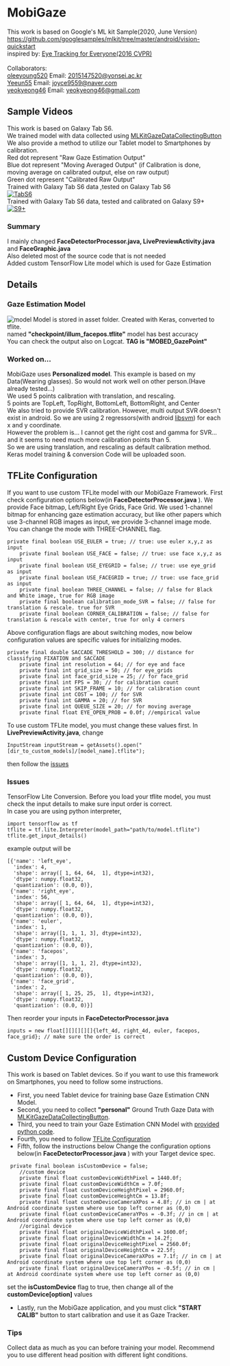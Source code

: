 # MobiGaze
This work is based on Google's ML kit Sample(2020, June Version)<br>
https://github.com/googlesamples/mlkit/tree/master/android/vision-quickstart <br>
inspired by: <a href="https://gazecapture.csail.mit.edu/">Eye Tracking for Everyone(2016 CVPR)</a><br><br>
Collaborators: <br>
<a href="https://github.com/oleeyoung520?tab=repositories">oleeyoung520</a> Email: 2015147520@yonsei.ac.kr <br>
<a href="https://github.com/Yeeun55">Yeeun55</a> Email: joyce9559@naver.com <br>
<a href="https://github.com/yeokyeong46">yeokyeong46</a> Email: yeokyeong46@gmail.com <br>
## Sample Videos
This work is based on Galaxy Tab S6. <br>
We trained model with data collected using  <a href="https://github.com/joonb14/MLKitGazeDataCollectingButton.git"> MLKitGazeDataCollectingButton</a><br>
We also provide a method to utilize our Tablet model to Smartphones by calibration.<br>
Red dot represent "Raw Gaze Estimation Output"<br>
Blue dot represent "Moving Averaged Output" (if Calibration is done, moving average on calibrated output, else on raw output)<br>
Green dot represent "Calibrated Raw Output"<br>
Trained with Galaxy Tab S6 data ,tested on Galaxy Tab S6<br>
[![TabS6](https://img.youtube.com/vi/rhO5kjTn0Ts/0.jpg)](https://www.youtube.com/watch?v=rhO5kjTn0Ts)<br>
Trained with Galaxy Tab S6 data, tested and calibrated on Galaxy S9+<br>
[![S9+](https://img.youtube.com/vi/Q9bBMK_hWq4/0.jpg)](https://www.youtube.com/watch?v=Q9bBMK_hWq4)<br>
### Summary
I mainly changed <b>FaceDetectorProcessor.java, LivePreviewActivity.java</b> and <b>FaceGraphic.java</b> <br>
Also deleted most of the source code that is not needed<br>
Added custom TensorFlow Lite model which is used for Gaze Estimation<br>
## Details
### Gaze Estimation Model
![model](https://user-images.githubusercontent.com/30307587/92886060-4f1abc00-f44e-11ea-9e78-28f7a6300ab8.png)
Model is stored in asset folder. Created with Keras, converted to tflite.<br>
named <b>"checkpoint/illum_facepos.tflite"</b> model has best accuracy<br>
You can check the output also on Logcat. <b>TAG is "MOBED_GazePoint"</b><br>

### Worked on...
MobiGaze uses <b>Personalized model</b>. This example is based on my Data(Wearing glasses). So would not work well on other person.(Have already tested...)<br>
We used  5 points calibration with translation, and rescaling.<br>
5 points are TopLeft, TopRight, BottomLeft, BottomRight, and Center<br>
We also tried to provide SVR calibration. However, multi output SVR doesn't exist in android. So we are using 2 regressors(with android <a href="https://github.com/yctung/AndroidLibSVM">libsvm</a>) for each x and y coordinate.<br>
However the problem is... I cannot get the right cost and gamma for SVR... and it seems to need much more calibration points than 5. <br>
So we are using translation, and rescaling as default calibration method.<br>
Keras model training & conversion Code will be uploaded soon.<br>

## TFLite Configuration<a id="tflite_config"></a>
If you want to use custom TFLite model with our MobiGaze Framework. First check  configuration options below(in <b>FaceDetectorProcessor.java</b> ). We provide Face bitmap, Left/Right Eye Grids, Face Grid.
We used 1-channel bitmap for enhancing gaze estimation accuracy, but like other papers which use 3-channel RGB images as input, we provide 3-channel image mode. You can change the mode with THREE-CHANNEL flag. 
<pre><code>private final boolean USE_EULER = true; // true: use euler x,y,z as input
    private final boolean USE_FACE = false; // true: use face x,y,z as input
    private final boolean USE_EYEGRID = false; // true: use eye_grid as input
    private final boolean USE_FACEGRID = true; // true: use face_grid as input
    private final boolean THREE_CHANNEL = false; // false for Black and White image, true for RGB image
    private final boolean calibration_mode_SVR = false; // false for translation & rescale. true for SVR
    private final boolean CORNER_CALIBRATION = false; // false for translation & rescale with center, true for only 4 corners
</code></pre>
Above configuration flags are about  switching modes, now below configuration values are specific values for initializing modes.
<pre><code>private final double SACCADE_THRESHOLD = 300; // distance for classifying FIXATION and SACCADE
    private final int resolution = 64; // for eye and face
    private final int grid_size = 50; // for eye_grids
    private final int face_grid_size = 25; // for face_grid
    private final int FPS = 30; // for calibration count
    private final int SKIP_FRAME = 10; // for calibration count
    private final int COST = 100; // for SVR
    private final int GAMMA = 20; // for SVR
    private final int QUEUE_SIZE = 20; // for moving average
    private final float EYE_OPEN_PROB = 0.0f; //empirical value
</code></pre>
To use custom TFLite model, you must change these values first.
In <b>LivePreviewActivity.java</b>, change

<pre><code>InputStream inputStream = getAssets().open("[dir_to_custom_models]/[model_name].tflite");</code></pre>

then follow the [issues](#issues)
### Issues
TensorFlow Lite Conversion. Before you load your tflite model, you must check the input details to make sure input order is correct.<br>
In case you are using python interpreter,

<pre><code>import tensorflow as tf
tflite = tf.lite.Interpreter(model_path="path/to/model.tflite")
tflite.get_input_details()
</code></pre>
example output will be

<pre><code>[{'name': 'left_eye',
  'index': 4,
  'shape': array([ 1, 64, 64,  1], dtype=int32),
  'dtype': numpy.float32,
  'quantization': (0.0, 0)},
 {'name': 'right_eye',
  'index': 56,
  'shape': array([ 1, 64, 64,  1], dtype=int32),
  'dtype': numpy.float32,
  'quantization': (0.0, 0)},
 {'name': 'euler',
  'index': 1,
  'shape': array([1, 1, 1, 3], dtype=int32),
  'dtype': numpy.float32,
  'quantization': (0.0, 0)},
 {'name': 'facepos',
  'index': 3,
  'shape': array([1, 1, 1, 2], dtype=int32),
  'dtype': numpy.float32,
  'quantization': (0.0, 0)},
 {'name': 'face_grid',
  'index': 2,
  'shape': array([ 1, 25, 25,  1], dtype=int32),
  'dtype': numpy.float32,
  'quantization': (0.0, 0)}]
</code></pre>
Then reorder your inputs in <b>FaceDetectorProcessor.java</b> <a id="issues"></a>
<pre><code>inputs = new float[][][][][]{left_4d, right_4d, euler, facepos, face_grid}; // make sure the order is correct
</code></pre>
## Custom Device Configuration
This work is based on Tablet devices. So if you want to use this framework on Smartphones, you need to follow some instructions.<br>

* First, you need Tablet device for training base Gaze Estimation CNN Model.
* Second, you need to collect <b>"personal"</b> Ground Truth Gaze Data with <a href="https://github.com/joonb14/MLKitGazeDataCollectingButton.git"> MLKitGazeDataCollectingButton</a>.
* Third, you need to train your Gaze Estimation CNN Model with <a href="">provided python code<a/>.
* Fourth, you need to follow [TFLite Configuration](#tflite_config)
* Fifth, follow the instructions below
Change the configuration options below(in <b>FaceDetectorProcessor.java</b> ) with your Target device spec.
<pre><code> private final boolean isCustomDevice = false;
    //custom device
    private final float customDeviceWidthPixel = 1440.0f;
    private final float customDeviceWidthCm = 7.0f;
    private final float customDeviceHeightPixel = 2960.0f;
    private final float customDeviceHeightCm = 13.8f;
    private final float customDeviceCameraXPos = 4.8f; // in cm | at Android coordinate system where use top left corner as (0,0)
    private final float customDeviceCameraYPos = -0.3f; // in cm | at Android coordinate system where use top left corner as (0,0)
    //original device
    private final float originalDeviceWidthPixel = 1600.0f;
    private final float originalDeviceWidthCm = 14.2f;
    private final float originalDeviceHeightPixel = 2560.0f;
    private final float originalDeviceHeightCm = 22.5f;
    private final float originalDeviceCameraXPos = 7.1f; // in cm | at Android coordinate system where use top left corner as (0,0)
    private final float originalDeviceCameraYPos = -0.5f; // in cm | at Android coordinate system where use top left corner as (0,0)
</code></pre>
set the <b>isCustomDevice</b> flag to true, then change all of the <b>customDevice[option]</b> values

* Lastly, run the MobiGaze application, and you must click <b>"START CALIB"</b> button to start calibration and use it as Gaze Tracker.

### Tips
Collect data as much as you can before training your model. Recommend you to use different head position with different light conditions. 